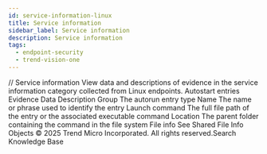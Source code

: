 ```yaml
---
id: service-information-linux
title: Service information
sidebar_label: Service information
description: Service information
tags:
  - endpoint-security
  - trend-vision-one
---
```


/*<![CDATA[*/ $('#title').html($('meta[name=map-description]').attr('content')); /*]]>*/ Service information View data and descriptions of evidence in the service information category collected from Linux endpoints. Autostart entries Evidence Data Description Group The autorun entry type Name The name or phrase used to identify the entry Launch command The full file path of the entry or the associated executable command Location The parent folder containing the command in the file system File info See Shared File Info Objects © 2025 Trend Micro Incorporated. All rights reserved.Search Knowledge Base